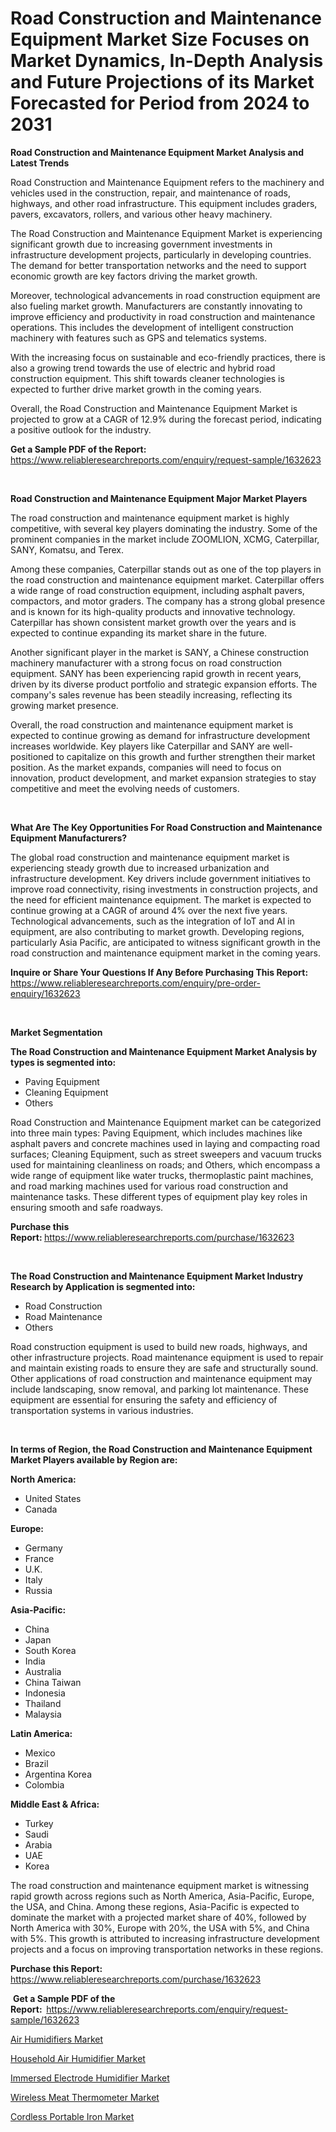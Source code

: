 <p><h1>Road Construction and Maintenance Equipment Market Size Focuses on Market Dynamics, In-Depth Analysis and Future Projections of its Market Forecasted for Period from 2024 to 2031</h1></p><p><strong>Road Construction and Maintenance Equipment Market Analysis and Latest Trends</strong></p>
<p><p>Road Construction and Maintenance Equipment refers to the machinery and vehicles used in the construction, repair, and maintenance of roads, highways, and other road infrastructure. This equipment includes graders, pavers, excavators, rollers, and various other heavy machinery.</p><p>The Road Construction and Maintenance Equipment Market is experiencing significant growth due to increasing government investments in infrastructure development projects, particularly in developing countries. The demand for better transportation networks and the need to support economic growth are key factors driving the market growth.</p><p>Moreover, technological advancements in road construction equipment are also fueling market growth. Manufacturers are constantly innovating to improve efficiency and productivity in road construction and maintenance operations. This includes the development of intelligent construction machinery with features such as GPS and telematics systems.</p><p>With the increasing focus on sustainable and eco-friendly practices, there is also a growing trend towards the use of electric and hybrid road construction equipment. This shift towards cleaner technologies is expected to further drive market growth in the coming years.</p><p>Overall, the Road Construction and Maintenance Equipment Market is projected to grow at a CAGR of 12.9% during the forecast period, indicating a positive outlook for the industry.</p></p>
<p><strong>Get a Sample PDF of the Report:&nbsp;</strong> <a href="https://www.reliableresearchreports.com/enquiry/request-sample/1632623">https://www.reliableresearchreports.com/enquiry/request-sample/1632623</a></p>
<p>&nbsp;</p>
<p><strong>Road Construction and Maintenance Equipment Major Market Players</strong></p>
<p><p>The road construction and maintenance equipment market is highly competitive, with several key players dominating the industry. Some of the prominent companies in the market include ZOOMLION, XCMG, Caterpillar, SANY, Komatsu, and Terex.</p><p>Among these companies, Caterpillar stands out as one of the top players in the road construction and maintenance equipment market. Caterpillar offers a wide range of road construction equipment, including asphalt pavers, compactors, and motor graders. The company has a strong global presence and is known for its high-quality products and innovative technology. Caterpillar has shown consistent market growth over the years and is expected to continue expanding its market share in the future.</p><p>Another significant player in the market is SANY, a Chinese construction machinery manufacturer with a strong focus on road construction equipment. SANY has been experiencing rapid growth in recent years, driven by its diverse product portfolio and strategic expansion efforts. The company's sales revenue has been steadily increasing, reflecting its growing market presence.</p><p>Overall, the road construction and maintenance equipment market is expected to continue growing as demand for infrastructure development increases worldwide. Key players like Caterpillar and SANY are well-positioned to capitalize on this growth and further strengthen their market position. As the market expands, companies will need to focus on innovation, product development, and market expansion strategies to stay competitive and meet the evolving needs of customers.</p></p>
<p>&nbsp;</p>
<p><strong>What Are The Key Opportunities For Road Construction and Maintenance Equipment Manufacturers?</strong></p>
<p><p>The global road construction and maintenance equipment market is experiencing steady growth due to increased urbanization and infrastructure development. Key drivers include government initiatives to improve road connectivity, rising investments in construction projects, and the need for efficient maintenance equipment. The market is expected to continue growing at a CAGR of around 4% over the next five years. Technological advancements, such as the integration of IoT and AI in equipment, are also contributing to market growth. Developing regions, particularly Asia Pacific, are anticipated to witness significant growth in the road construction and maintenance equipment market in the coming years.</p></p>
<p><strong>Inquire or Share Your Questions If Any Before Purchasing This Report:</strong> <a href="https://www.reliableresearchreports.com/enquiry/pre-order-enquiry/1632623">https://www.reliableresearchreports.com/enquiry/pre-order-enquiry/1632623</a></p>
<p>&nbsp;</p>
<p><strong>Market Segmentation</strong></p>
<p><strong>The Road Construction and Maintenance Equipment Market Analysis by types is segmented into:</strong></p>
<p><ul><li>Paving Equipment</li><li>Cleaning Equipment</li><li>Others</li></ul></p>
<p><p>Road Construction and Maintenance Equipment market can be categorized into three main types: Paving Equipment, which includes machines like asphalt pavers and concrete machines used in laying and compacting road surfaces; Cleaning Equipment, such as street sweepers and vacuum trucks used for maintaining cleanliness on roads; and Others, which encompass a wide range of equipment like water trucks, thermoplastic paint machines, and road marking machines used for various road construction and maintenance tasks. These different types of equipment play key roles in ensuring smooth and safe roadways.</p></p>
<p><strong>Purchase this Report:&nbsp;</strong><a href="https://www.reliableresearchreports.com/purchase/1632623">https://www.reliableresearchreports.com/purchase/1632623</a></p>
<p>&nbsp;</p>
<p><strong>The Road Construction and Maintenance Equipment Market Industry Research by Application is segmented into:</strong></p>
<p><ul><li>Road Construction</li><li>Road Maintenance</li><li>Others</li></ul></p>
<p><p>Road construction equipment is used to build new roads, highways, and other infrastructure projects. Road maintenance equipment is used to repair and maintain existing roads to ensure they are safe and structurally sound. Other applications of road construction and maintenance equipment may include landscaping, snow removal, and parking lot maintenance. These equipment are essential for ensuring the safety and efficiency of transportation systems in various industries.</p></p>
<p>&nbsp;</p>
<p><strong>In terms of Region, the Road Construction and Maintenance Equipment Market Players available by Region are:</strong></p>
<p>
    <p> <strong> North America: </strong>
        <ul>
            <li>United States</li>
            <li>Canada</li>
        </ul>
        </p> 
    <p> <strong> Europe: </strong>
        <ul>
            <li>Germany</li>
            <li>France</li>
            <li>U.K.</li>
            <li>Italy</li>
            <li>Russia</li>
        </ul>
        </p> 
    <p> <strong> Asia-Pacific: </strong>
        <ul>
            <li>China</li>
            <li>Japan</li>
            <li>South Korea</li>
            <li>India</li>
            <li>Australia</li>
            <li>China Taiwan</li>
            <li>Indonesia</li>
            <li>Thailand</li>
            <li>Malaysia</li>
        </ul>
        </p> 
    <p> <strong> Latin America: </strong>
        <ul>
            <li>Mexico</li>
            <li>Brazil</li>
            <li>Argentina Korea</li>
            <li>Colombia</li>
        </ul>
        </p> 
    <p> <strong> Middle East & Africa: </strong>
        <ul>
            <li>Turkey</li>
            <li>Saudi</li>
            <li>Arabia</li>
            <li>UAE</li>
            <li>Korea</li>
        </ul>
    </p>
    </p>
<p><p>The road construction and maintenance equipment market is witnessing rapid growth across regions such as North America, Asia-Pacific, Europe, the USA, and China. Among these regions, Asia-Pacific is expected to dominate the market with a projected market share of 40%, followed by North America with 30%, Europe with 20%, the USA with 5%, and China with 5%. This growth is attributed to increasing infrastructure development projects and a focus on improving transportation networks in these regions.</p></p>
<p><strong>Purchase this Report: </strong><a href="https://www.reliableresearchreports.com/purchase/1632623">https://www.reliableresearchreports.com/purchase/1632623</a></p>
<p>&nbsp;<strong>Get a Sample PDF of the Report:&nbsp;&nbsp;</strong><a href="https://www.reliableresearchreports.com/enquiry/request-sample/1632623">https://www.reliableresearchreports.com/enquiry/request-sample/1632623</a></p>
<p><strong></strong></p>
<p><p><a href="https://gratis-rainforest-2ca.notion.site/Air-Humidifiers-Market-A-Comprehensive-Report-of-its-Market-Share-Growth-Trends-2024-2031-a0558d818fd84f12965cf36e16407c85">Air Humidifiers Market</a></p><p><a href="https://metal-farmhouse-e95.notion.site/Decoding-the-Household-Air-Humidifier-Market-A-Deep-Dive-into-the-Latest-Market-Trends-Market-Segm-4d21352e2f934439b61967f2ec031c72">Household Air Humidifier Market</a></p><p><a href="https://crocus-run-b5a.notion.site/Immersed-Electrode-Humidifier-Market-Size-Growth-and-Forecast-from-2024-2031-ec27d8ffecf5412b853d81b9c1111541">Immersed Electrode Humidifier Market</a></p><p><a href="https://view.publitas.com/reportprime-1/wireless-meat-thermometer-market-research-report-provides-thorough-industry-overview-which-offers-an-in-depth-analysis-of-product-trends-and-new-market-divisions/">Wireless Meat Thermometer Market</a></p><p><a href="https://view.publitas.com/reportprime-1/cordless-portable-iron-market-research-report-provides-critical-insights-that-can-help-shape-business-development-and-investment-strategies/">Cordless Portable Iron Market</a></p></p>